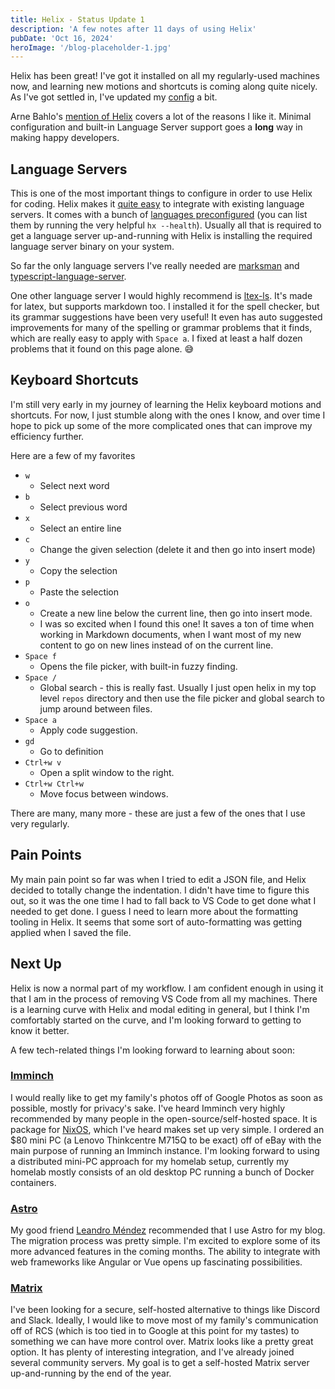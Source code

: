 ```yaml
---
title: Helix - Status Update 1
description: 'A few notes after 11 days of using Helix'
pubDate: 'Oct 16, 2024'
heroImage: '/blog-placeholder-1.jpg'
---
```


Helix has been great! I've got it installed on all my regularly-used machines now, and learning new motions and shortcuts is coming along quite nicely. As I've got settled in, I've updated my [config](./helix-config) a bit.

Arne Bahlo's [mention of Helix](https://arne.me/blog/we-need-more-zero-config-tools) covers a lot of the reasons I like it. Minimal configuration and built-in Language Server support goes a **long** way in making happy developers.

## Language Servers

This is one of the most important things to configure in order to use Helix for coding. Helix makes it [quite easy](https://docs.helix-editor.com/languages.html) to integrate with existing language servers. It comes with a bunch of [languages preconfigured](https://docs.helix-editor.com/lang-support.html) (you can list them by running the very helpful `hx --health`). Usually all that is required to get a language server up-and-running with Helix is installing the required language server binary on your system.

So far the only language servers I've really needed are [marksman](https://github.com/artempyanykh/marksman) and [typescript-language-server](https://github.com/typescript-language-server/typescript-language-server).

One other language server I would highly recommend is [ltex-ls](https://github.com/valentjn/ltex-ls). It's made for latex, but supports markdown too. I installed it for the spell checker, but its grammar suggestions have been very useful! It even has auto suggested improvements for many of the spelling or grammar problems that it finds, which are really easy to apply with `Space a`. I fixed at least a half dozen problems that it found on this page alone. 😅

## Keyboard Shortcuts

I'm still very early in my journey of learning the Helix keyboard motions and shortcuts. For now, I just stumble along with the ones I know, and over time I hope to pick up some of the more complicated ones that can improve my efficiency further.

Here are a few of my favorites

- `w`
	- Select next word
- `b`
	- Select previous word
- `x`
	- Select an entire line
- `c`
	- Change the given selection (delete it and then go into insert mode)
- `y`
	- Copy the selection
- `p`
	- Paste the selection
- `o`
	- Create a new line below the current line, then go into insert mode.
	- I was so excited when I found this one! It saves a ton of time when working in Markdown documents, when I want most of my new content to go on new lines instead of on the current line.
- `Space f`
	- Opens the file picker, with built-in fuzzy finding.
- `Space /`
	- Global search - this is really fast. Usually I just open helix in my top level `repos` directory and then use the file picker and global search to jump around between files.
- `Space a`
	- Apply code suggestion.
- `gd`
	- Go to definition
- `Ctrl+w v`
	- Open a split window to the right.
- `Ctrl+w Ctrl+w`
	- Move focus between windows.

There are many, many more - these are just a few of the ones that I use very regularly.

## Pain Points

My main pain point so far was when I tried to edit a JSON file, and Helix decided to totally change the indentation. I didn't have time to figure this out, so it was the one time I had to fall back to VS Code to get done what I needed to get done. I guess I need to learn more about the formatting tooling in Helix. It seems that some sort of auto-formatting was getting applied when I saved the file. 

## Next Up

Helix is now a normal part of my workflow. I am confident enough in using it that I am in the process of removing VS Code from all my machines. There is a learning curve with Helix and modal editing in general, but I think I'm comfortably started on the curve, and I'm looking forward to getting to know it better.

A few tech-related things I'm looking forward to learning about soon:

### [Imminch](https://immich.app/)
I would really like to get my family's photos off of Google Photos as soon as possible, mostly for privacy's sake. I've heard Imminch very highly recommended by many people in the open-source/self-hosted space. It is package for [NixOS](https://wiki.nixos.org/wiki/Immich), which I've heard makes set up very simple. I ordered an $80 mini PC (a Lenovo Thinkcentre M715Q to be exact) off of eBay with the main purpose of running an Imminch instance. I'm looking forward to using a distributed mini-PC approach for my homelab setup, currently my homelab mostly consists of an old desktop PC running a bunch of Docker containers.

### [Astro](https://astro.build/)
My good friend [Leandro Méndez](https://leandez.netlify.app) recommended that I use Astro for my blog. The migration process was pretty simple. I'm excited to explore some of its more advanced features in the coming months. The ability to integrate with web frameworks like Angular or Vue opens up fascinating possibilities.

### [Matrix](https://matrix.org/)
I've been looking for a secure, self-hosted alternative to things like Discord and Slack. Ideally, I would like to move most of my family's communication off of RCS (which is too tied in to Google at this point for my tastes) to something we can have more control over. Matrix looks like a pretty great option. It has plenty of interesting integration, and I've already joined several community servers. My goal is to get a self-hosted Matrix server up-and-running by the end of the year.

